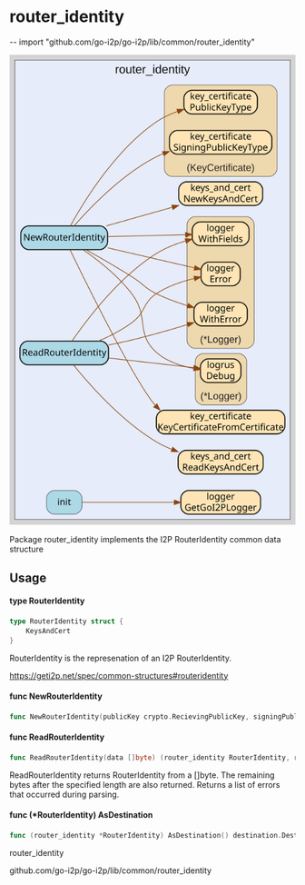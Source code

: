 # router_identity
--
    import "github.com/go-i2p/go-i2p/lib/common/router_identity"

![router_identity.svg](router_identity.svg)

Package router_identity implements the I2P RouterIdentity common data structure

## Usage

#### type RouterIdentity

```go
type RouterIdentity struct {
	KeysAndCert
}
```

RouterIdentity is the represenation of an I2P RouterIdentity.

https://geti2p.net/spec/common-structures#routeridentity

#### func  NewRouterIdentity

```go
func NewRouterIdentity(publicKey crypto.RecievingPublicKey, signingPublicKey crypto.SigningPublicKey, cert certificate.Certificate, padding []byte) (*RouterIdentity, error)
```

#### func  ReadRouterIdentity

```go
func ReadRouterIdentity(data []byte) (router_identity RouterIdentity, remainder []byte, err error)
```
ReadRouterIdentity returns RouterIdentity from a []byte. The remaining bytes
after the specified length are also returned. Returns a list of errors that
occurred during parsing.

#### func (*RouterIdentity) AsDestination

```go
func (router_identity *RouterIdentity) AsDestination() destination.Destination
```



router_identity

github.com/go-i2p/go-i2p/lib/common/router_identity
